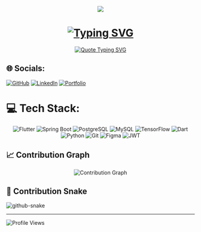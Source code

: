 <p align="center">
  <img src="https://capsule-render.vercel.app/api?type=waving&color=gradient&text=Hello!&height=100&section=header"/>
</p>

<!-- Typing SVG -->
<h1 align="center"> 
  <a href="https://git.io/typing-svg">
    <img src="https://readme-typing-svg.demolab.com?font=Fira+Code&weight=600&size=25&duration=4000&pause=1000&color=6FA4FC&center=true&vCenter=true&random=false&width=600&lines=Hi+there!+%F0%9F%91%8B;I'm+Anuj+Jain!;I+specialize+in+Full+Stack+Development;Image+Processing+and+ML;Scalable+App+Development" alt="Typing SVG" />
  </a>
</h1>

<!-- Quote Typing SVG -->
<p align="center">
  <a href="https://git.io/typing-svg">
    <img src="https://readme-typing-svg.demolab.com?font=Fira+Code&weight=500&size=20&duration=4000&pause=10000&color=98C379&center=true&vCenter=true&width=600&lines=A+quiet+hand+in+the+art+of+making+:)" alt="Quote Typing SVG" />
  </a>
</p>

## 🌐 Socials:
[![GitHub](https://img.shields.io/badge/GitHub-%23121011.svg?logo=github&logoColor=white)](https://github.com/anujjainwork)
[![LinkedIn](https://img.shields.io/badge/LinkedIn-%230077B5.svg?logo=linkedin&logoColor=white)](https://linkedin.com/in/anuj-jain-work)
[![Portfolio](https://img.shields.io/badge/Portfolio-%23FFA500.svg?logo=Google-Chrome&logoColor=white)](https://anujjainwork.github.io/resume-portfolio)

# 💻 Tech Stack:
<div align="center">

![Flutter](https://img.shields.io/badge/Flutter-%2302569B.svg?style=plastic&logo=Flutter&logoColor=white)
![Spring Boot](https://img.shields.io/badge/Spring%20Boot-%236DB33F.svg?style=plastic&logo=Spring&logoColor=white)
![PostgreSQL](https://img.shields.io/badge/PostgreSQL-%23336791.svg?style=plastic&logo=postgresql&logoColor=white)
![MySQL](https://img.shields.io/badge/MySQL-%234479A1.svg?style=plastic&logo=mysql&logoColor=white)
![TensorFlow](https://img.shields.io/badge/TensorFlow-%23FF6F00.svg?style=plastic&logo=tensorflow&logoColor=white)
![Dart](https://img.shields.io/badge/Dart-%230175C2.svg?style=plastic&logo=dart&logoColor=white)
![Python](https://img.shields.io/badge/Python-%233776AB.svg?style=plastic&logo=python&logoColor=white)
![Git](https://img.shields.io/badge/Git-%23F05033.svg?style=plastic&logo=git&logoColor=white)
![Figma](https://img.shields.io/badge/Figma-%23000000.svg?style=plastic&logo=figma&logoColor=white)
![JWT](https://img.shields.io/badge/JWT-%23D63AFF.svg?style=plastic&logo=json-web-tokens&logoColor=white)

</div>

<!-- Contribution Graph -->
<h2>📈 Contribution Graph</h2>
<p align="center">
  <img src="https://github-readme-activity-graph.vercel.app/graph?username=anujjainwork&theme=react-dark&hide_border=true&custom_title=Contribution%20Graph" alt="Contribution Graph" />
</p>

<h2>🐍 Contribution Snake</h2>
<picture>
  <source media="(prefers-color-scheme: dark)" srcset="https://github.com/anujjainwork/anujjainwork/blob/output/github-contribution-grid-snake-dark.svg" />
  <source media="(prefers-color-scheme: light)" srcset="https://github.com/anujjainwork/anujjainwork/blob/output/github-contribution-grid-snake.svg" />
  <img alt="github-snake" src="https://github.com/anujjainwork/anujjainwork/blob/output/github-contribution-grid-snake.svg" />
</picture>

---
<img src="https://visitcount.itsvg.in/api?id=anujjainwork&icon=0&color=0" alt="Profile Views" />
